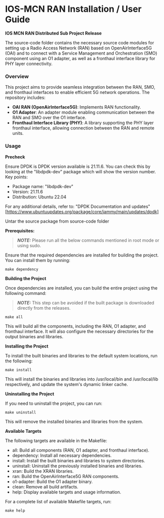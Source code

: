 # IOS-MCN RAN Installation / User Guide

**IOS MCN RAN Distributed Sub Project Release**

The source-code folder contains the necessary source code modules for setting up a Radio Access Network (RAN) based on OpenAirInterface5G (OAI) and to connect with a Service Management and Orchestration (SMO) component using an O1 adapter, as well as a fronthaul interface library for PHY layer connectivity.

 ### **Overview**

This project aims to provide seamless integration between the RAN, SMO, and fronthaul interfaces to enable efficient 5G network operations. The repository includes:

- **OAI RAN (OpenAirInterface5G)**: Implements RAN functionality.
- **O1 Adapter**: An adapter module enabling communication between the RAN and SMO over the O1 interface.
- **Fronthaul Interface Library (PHY)**: A library supporting the PHY layer fronthaul interface, allowing connection between the RAN and remote units.

### **Usage**

**Precheck**

Ensure DPDK is DPDK version available is 21.11.6. You can check this by looking at the "libdpdk-dev" package which will show the version number. 
Key points:
- Package name: "libdpdk-dev"
- Version: 21.11.6
- Distribution: Ubuntu 22.04

For any additional details, refer to: "DPDK Documentation and updates" [https://www.ubuntuupdates.org/package/core/jammy/main/updates/dpdk]

Untar the source package from source-code folder

**Prerequisites:**
> **_NOTE:_** Please run all the below commands mentioned in root mode or using sudo. <!-- Need to think of which commands absolutely need root --> 

Ensure that the required dependencies are installed for building the project. You can install them by running:

```
make dependency
````
**Building the Project**

Once dependencies are installed, you can build the entire project using the following command:
> **_NOTE:_**  This step can be avoided if the built package is downloaded directly from the releases.
```
make all
```
This will build all the components, including the RAN, O1 adapter, and fronthaul interface. It will also configure the necessary directories for the output binaries and libraries.

**Installing the Project**

To install the built binaries and libraries to the default system locations, run the following:
```
make install
```
This will install the binaries and libraries into /usr/local/bin and /usr/local/lib respectively, and update the system's dynamic linker cache.

**Uninstalling the Project**

If you need to uninstall the project, you can run:
```
make uninstall
```
This will remove the installed binaries and libraries from the system.

**Available Targets**

The following targets are available in the Makefile:

- all: Build all components (RAN, O1 adapter, and fronthaul interface).
- dependency: Install all necessary dependencies.
- install: Install the built binaries and libraries to system directories.
- uninstall: Uninstall the previously installed binaries and libraries.
- xran: Build the XRAN libraries.
- ran: Build the OpenAirInterface5G RAN components.
- o1-adapter: Build the O1 adapter binary.
- clean: Remove all build artifacts.
- help: Display available targets and usage information.

For a complete list of available Makefile targets, run:
```
make help
```

